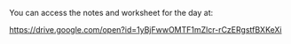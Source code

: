 You can access the notes and worksheet for the day at:

https://drive.google.com/open?id=1yBjFwwOMTF1mZlcr-rCzERgstfBXKeXi
